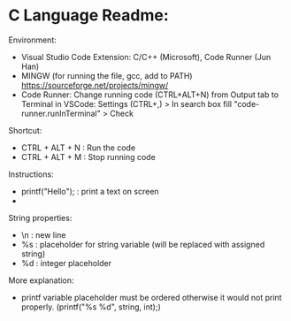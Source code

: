 # C Language Readme:

Environment:
- Visual Studio Code Extension: C/C++ (Microsoft), Code Runner (Jun Han)
- MINGW (for running the file, gcc, add to PATH) https://sourceforge.net/projects/mingw/
- Code Runner: Change running code (CTRL+ALT+N) from Output tab to Terminal in VSCode: Settings (CTRL+,) > In search box fill "code-runner.runInTerminal" > Check

Shortcut:
- CTRL + ALT + N : Run the code
- CTRL + ALT + M : Stop running code

Instructions:
- printf("Hello"); : print a text on screen
- 

String properties:
- \n : new line
- %s : placeholder for string variable (will be replaced with assigned string)
- %d : integer placeholder

More explanation:
- printf variable placeholder must be ordered otherwise it would not print properly. (printf("%s %d", string, int);)